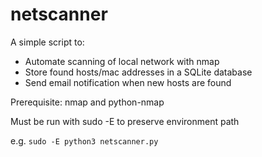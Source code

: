 # netscanner
A simple script to:
- Automate scanning of local network with nmap
- Store found hosts/mac addresses in a SQLite database
- Send email notification when new hosts are found

Prerequisite: nmap and python-nmap

Must be run with sudo -E to preserve environment path

e.g. `sudo -E python3 netscanner.py`
